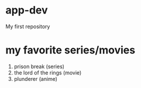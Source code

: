 # app-dev
My first repository
# my favorite series/movies
1. prison break (series)
2. the lord of the rings (movie)
3. plunderer (anime)
   
